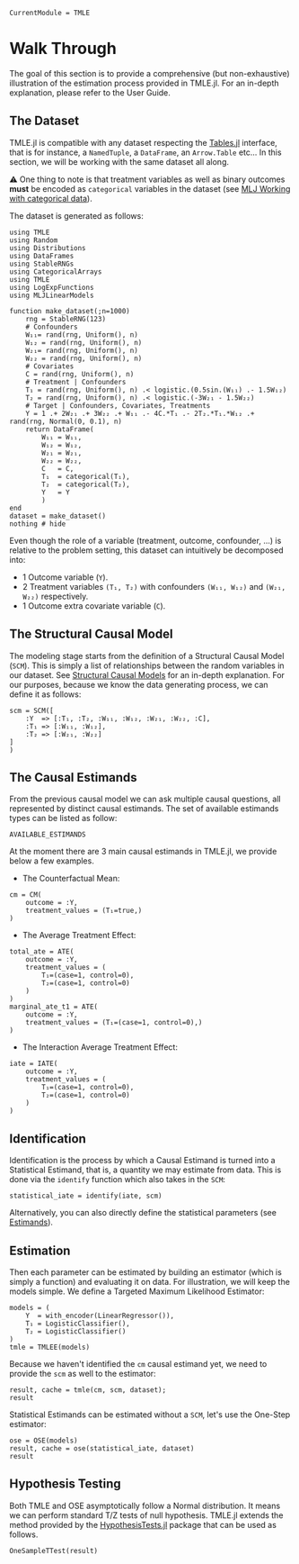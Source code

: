 ```@meta
CurrentModule = TMLE
```

# Walk Through

The goal of this section is to provide a comprehensive (but non-exhaustive) illustration of the estimation process provided in TMLE.jl. For an in-depth explanation, please refer to the User Guide.

## The Dataset

TMLE.jl is compatible with any dataset respecting the [Tables.jl](https://tables.juliadata.org/stable/) interface, that is for instance, a `NamedTuple`, a `DataFrame`, an `Arrow.Table` etc... In this section, we will be working with the same dataset all along.

⚠️ One thing to note is that treatment variables as well as binary outcomes **must** be encoded as `categorical` variables in the dataset (see [MLJ Working with categorical data](https://alan-turing-institute.github.io/MLJ.jl/dev/working_with_categorical_data/)).

The dataset is generated as follows:

```@example walk-through
using TMLE
using Random
using Distributions
using DataFrames
using StableRNGs
using CategoricalArrays
using TMLE
using LogExpFunctions
using MLJLinearModels

function make_dataset(;n=1000)
    rng = StableRNG(123)
    # Confounders
    W₁₁= rand(rng, Uniform(), n)
    W₁₂ = rand(rng, Uniform(), n)
    W₂₁= rand(rng, Uniform(), n)
    W₂₂ = rand(rng, Uniform(), n)
    # Covariates
    C = rand(rng, Uniform(), n)
    # Treatment | Confounders
    T₁ = rand(rng, Uniform(), n) .< logistic.(0.5sin.(W₁₁) .- 1.5W₁₂)
    T₂ = rand(rng, Uniform(), n) .< logistic.(-3W₂₁ - 1.5W₂₂)
    # Target | Confounders, Covariates, Treatments
    Y = 1 .+ 2W₂₁ .+ 3W₂₂ .+ W₁₁ .- 4C.*T₁ .- 2T₂.*T₁.*W₁₂ .+ rand(rng, Normal(0, 0.1), n)
    return DataFrame(
        W₁₁ = W₁₁, 
        W₁₂ = W₁₂,
        W₂₁ = W₂₁,
        W₂₂ = W₂₂,
        C   = C,
        T₁  = categorical(T₁),
        T₂  = categorical(T₂),
        Y   = Y
        )
end
dataset = make_dataset()
nothing # hide
```

Even though the role of a variable (treatment, outcome, confounder, ...) is relative to the problem setting, this dataset can intuitively be decomposed into:

- 1 Outcome variable (``Y``).
- 2 Treatment variables ``(T₁, T₂)`` with confounders ``(W₁₁, W₁₂)`` and ``(W₂₁, W₂₂)`` respectively.
- 1 Outcome extra covariate variable (``C``).

## The Structural Causal Model

The modeling stage starts from the definition of a Structural Causal Model (`SCM`). This is simply a list of relationships between the random variables in our dataset. See [Structural Causal Models](@ref) for an in-depth explanation. For our purposes, because we know the data generating process, we can define it as follows:

```@example walk-through
scm = SCM([
    :Y  => [:T₁, :T₂, :W₁₁, :W₁₂, :W₂₁, :W₂₂, :C],
    :T₁ => [:W₁₁, :W₁₂],
    :T₂ => [:W₂₁, :W₂₂]
]
)
```

## The Causal Estimands

From the previous causal model we can ask multiple causal questions, all represented by distinct causal estimands. The set of available estimands types can be listed as follow:

```@example walk-through
AVAILABLE_ESTIMANDS
```

At the moment there are 3 main causal estimands in TMLE.jl, we provide below a few examples.

- The Counterfactual Mean:

```@example walk-through
cm = CM(
    outcome = :Y,
    treatment_values = (T₁=true,) 
)
```

- The Average Treatment Effect:

```@example walk-through
total_ate = ATE(
    outcome = :Y,
    treatment_values = (
        T₁=(case=1, control=0), 
        T₂=(case=1, control=0)
    ) 
)
marginal_ate_t1 = ATE(
    outcome = :Y,
    treatment_values = (T₁=(case=1, control=0),) 
)
```

- The Interaction Average Treatment Effect:

```@example walk-through
iate = IATE(
    outcome = :Y,
    treatment_values = (
        T₁=(case=1, control=0), 
        T₂=(case=1, control=0)
    ) 
)
```

## Identification

Identification is the process by which a Causal Estimand is turned into a Statistical Estimand, that is, a quantity we may estimate from data. This is done via the `identify` function which also takes in the ``SCM``:

```@example walk-through
statistical_iate = identify(iate, scm)
```

Alternatively, you can also directly define the statistical parameters (see [Estimands](@ref)).

## Estimation

Then each parameter can be estimated by building an estimator (which is simply a function) and evaluating it on data. For illustration, we will keep the models simple. We define a Targeted Maximum Likelihood Estimator:

```@example walk-through
models = (
    Y  = with_encoder(LinearRegressor()),
    T₁ = LogisticClassifier(),
    T₂ = LogisticClassifier()
)
tmle = TMLEE(models)
```

Because we haven't identified the `cm` causal estimand yet, we need to provide the `scm` as well to the estimator:

```@example walk-through
result, cache = tmle(cm, scm, dataset);
result
```

Statistical Estimands can be estimated without a ``SCM``, let's use the One-Step estimator:

```@example walk-through
ose = OSE(models)
result, cache = ose(statistical_iate, dataset)
result
```

## Hypothesis Testing

Both TMLE and OSE asymptotically follow a Normal distribution. It means we can perform standard T/Z tests of null hypothesis. TMLE.jl extends the method provided by the [HypothesisTests.jl](https://juliastats.org/HypothesisTests.jl/stable/) package that can be used as follows.

```@example walk-through
OneSampleTTest(result)
```
